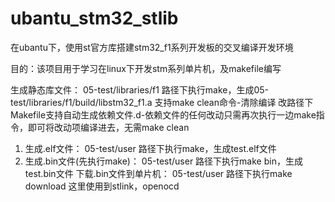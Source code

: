 # ubantu_stm32_stlib
在ubantu下，使用st官方库搭建stm32_f1系列开发板的交叉编译开发环境

目的：该项目用于学习在linux下开发stm系列单片机，及makefile编写


生成静态库文件：
    05-test/libraries/f1 路径下执行make，生成05-test/libraries/f1/build/libstm32_f1.a
    支持make clean命令-清除编译
    改路径下Makefile支持自动生成依赖文件.d-依赖文件的任何改动只需再次执行一边make指令，即可将改动项编译进去，无需make clean
1. 生成.elf文件：
    05-test/user 路径下执行make，生成test.elf文件
2. 生成.bin文件(先执行make)：
    05-test/user 路径下执行make bin，生成test.bin文件
下载.bin文件到单片机：
    05-test/user 路径下执行make download
    这里使用到stlink，openocd
